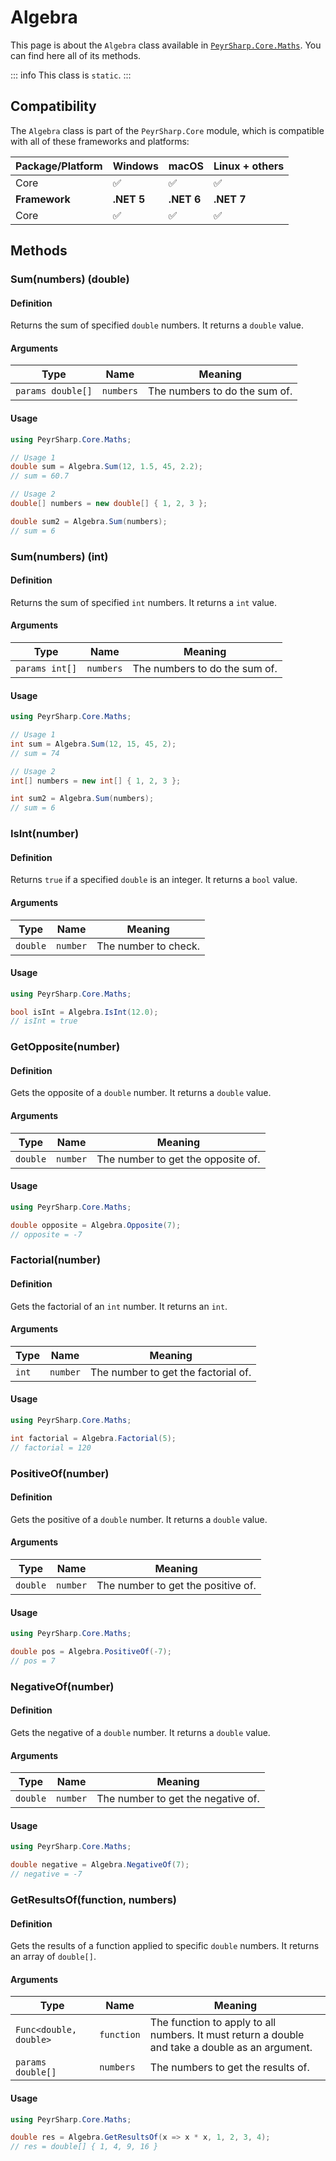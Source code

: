 # Algebra
This page is about the `Algebra` class available in [`PeyrSharp.Core.Maths`](/core/maths).
You can find here all of its methods.

::: info
This class is `static`.
:::

## Compatibility

The `Algebra` class is part of the `PeyrSharp.Core` module, which is compatible with all of these frameworks and platforms:

| Package/Platform 	| Windows 	| macOS 	| Linux + others 	|
|------------------	|---------	|-------	|----------------	|
| Core            	| ✅       	| ✅     	| ✅              	|
| **Framework**         | **.NET 5** | **.NET 6**  | **.NET 7** |
| Core            	| ✅       	| ✅     	| ✅              	|

## Methods
### Sum(numbers) (double)
#### Definition
Returns the sum of specified `double` numbers. It returns a `double` value.

#### Arguments

| Type               	| Name               	| Meaning                       	|
|--------------------	|--------------------	|-------------------------------	|
| `params double[]`  	| `numbers`          	| The numbers to do the sum of. 	|

#### Usage

~~~ c#
using PeyrSharp.Core.Maths;

// Usage 1
double sum = Algebra.Sum(12, 1.5, 45, 2.2);
// sum = 60.7

// Usage 2
double[] numbers = new double[] { 1, 2, 3 };

double sum2 = Algebra.Sum(numbers);
// sum = 6
~~~

### Sum(numbers) (int)
#### Definition
Returns the sum of specified `int` numbers. It returns a `int` value.

#### Arguments

| Type               	| Name               	| Meaning                       	|
|--------------------	|--------------------	|-------------------------------	|
| `params int[]`  	| `numbers`          	| The numbers to do the sum of. 	|

#### Usage

~~~ c#
using PeyrSharp.Core.Maths;

// Usage 1
int sum = Algebra.Sum(12, 15, 45, 2);
// sum = 74

// Usage 2
int[] numbers = new int[] { 1, 2, 3 };

int sum2 = Algebra.Sum(numbers);
// sum = 6
~~~

### IsInt(number)
#### Definition
Returns `true` if a specified `double` is an integer. It returns a `bool` value.

#### Arguments

| Type     	    | Name               	| Meaning                       	|
|------------	|--------------------	|-------------------------------	|
| `double`  	| `number`          	| The number to check. 	|

#### Usage

~~~ c#
using PeyrSharp.Core.Maths;

bool isInt = Algebra.IsInt(12.0);
// isInt = true
~~~

### GetOpposite(number)
#### Definition
Gets the opposite of a `double` number. It returns a `double` value.

#### Arguments

| Type     	    | Name               	| Meaning                       	|
|------------	|--------------------	|-------------------------------	|
| `double`  	| `number`          	| The number to get the opposite of. 	|

#### Usage

~~~ c#
using PeyrSharp.Core.Maths;

double opposite = Algebra.Opposite(7);
// opposite = -7
~~~

### Factorial(number)
#### Definition
Gets the factorial of an `int` number. It returns an `int`.

#### Arguments

| Type     	    | Name               	| Meaning                       	|
|------------	|--------------------	|-------------------------------	|
| `int`  	| `number`          	| The number to get the factorial of. 	|

#### Usage

~~~ c#
using PeyrSharp.Core.Maths;

int factorial = Algebra.Factorial(5);
// factorial = 120
~~~

### PositiveOf(number)
#### Definition
Gets the positive of a `double` number. It returns a `double` value.

#### Arguments

| Type     	    | Name               	| Meaning                       	|
|------------	|--------------------	|-------------------------------	|
| `double`  	| `number`          	| The number to get the positive of. 	|

#### Usage

~~~ c#
using PeyrSharp.Core.Maths;

double pos = Algebra.PositiveOf(-7);
// pos = 7
~~~

### NegativeOf(number)
#### Definition
Gets the negative of a `double` number. It returns a `double` value.

#### Arguments

| Type     	    | Name               	| Meaning                       	|
|------------	|--------------------	|-------------------------------	|
| `double`  	| `number`          	| The number to get the negative of. 	|

#### Usage

~~~ c#
using PeyrSharp.Core.Maths;

double negative = Algebra.NegativeOf(7);
// negative = -7
~~~

### GetResultsOf(function, numbers)
#### Definition
Gets the results of a function applied to specific `double` numbers. It returns an array of `double[]`.

#### Arguments

| Type                   	| Name       	| Meaning                                                                                         	|
|------------------------	|------------	|-------------------------------------------------------------------------------------------------	|
| `Func<double, double>` 	| `function` 	| The function to apply to all numbers. It must return a double and take a double as an argument. 	|
| `params double[]`      	| `numbers`  	| The numbers to get the results of.                                                              	|

#### Usage

~~~ c#
using PeyrSharp.Core.Maths;

double res = Algebra.GetResultsOf(x => x * x, 1, 2, 3, 4);
// res = double[] { 1, 4, 9, 16 }
~~~